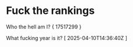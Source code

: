 # Fuck the rankings

Who the hell am I?
{ 17517299 }

What fucking year is it?
[ 2025-04-10T14:36:40Z ]
